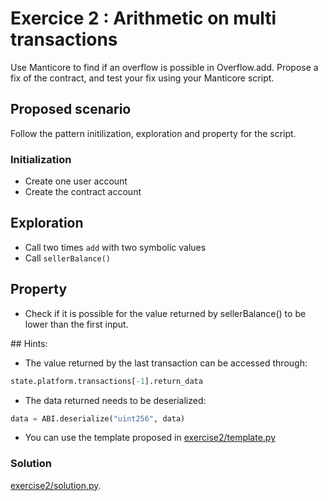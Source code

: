 # Exercice 2 : Arithmetic on multi transactions

Use Manticore to find if an overflow is possible in Overflow.add. Propose a fix of the contract, and test your fix using your Manticore script.

## Proposed scenario

Follow the pattern initilization, exploration and property for the script.

### Initialization

- Create one user account
- Create the contract account

## Exploration

- Call two times `add` with two symbolic values
- Call `sellerBalance()`

## Property

- Check if it is possible for the value returned by sellerBalance() to be lower than the first input.

## Hints:

- The value returned by the last transaction can be accessed through:

```python
state.platform.transactions[-1].return_data
```

- The data returned needs to be deserialized:

```python
data = ABI.deserialize("uint256", data)
```

- You can use the template proposed in [exercise2/template.py](./exercise2/template.py)

### Solution

[exercise2/solution.py](./exercise2/solution.py).
